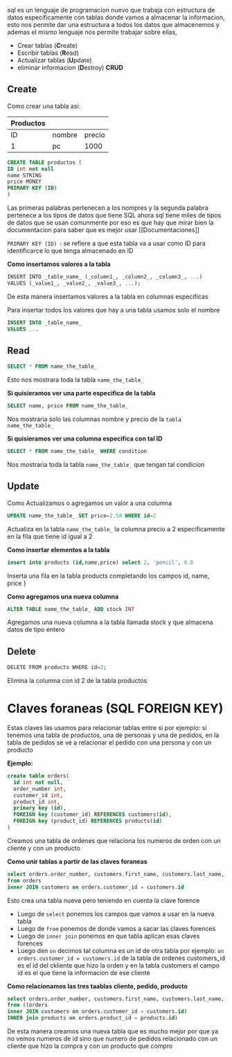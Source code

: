 sql es un lenguaje de programacion nuevo que trabaja con estructura de datos especificamente con tablas donde vamos a almacenar la informacion, esto nos permite dar una estructura a todos los datos que almacenemos y ademas el mismo lenguaje nos permite trabajar sobre ellas, 
- Crear tablas (**C**reate)
- Escribir tablas (**R**ead)
- Actualizar tablas (**U**pdate)
- eliminar informacion (**D**estroy)
**CRUD**

## Create

Como crear una tabla asi: 

| Productos |        |        |
| --------- | ------ | ------ |
| ID        | nombre | precio |
| 1         | pc     | 1000   |
``` sql
CREATE TABLE productos (
ID int not null 
name STRING 
price MONEY
PRIMARY KEY (ID)
)
```

Las primeras palabras pertenecen a los nompres y la segunda palabra pertenece a los tipos de datos que tiene SQL ahora sql tiene miles de tipos de datos que se usan comunmente por eso es que hay que mirar bien la documentacion para saber que es mejor usar [[Documentaciones]]

`PRIMARY KEY (ID) `: se refiere a que esta tabla va a usar como ID para identificarce lo que tenga almacenado en ID

**Como insertamos valores a la tabla**
``` SQL
INSERT INTO _table_name_ (_column1_, _column2_, _column3_, ...)  
VALUES (_value1_, _value2_, _value3_, ...);
``` 
De esta manera insertamos valores a la tabla en columnas especificas 

Para insertar todos los valores que hay a una tabla usamos solo el nombre 
``` SQL
INSERT INTO _table_name_ 
VALUES ... 
```


## Read 
``` SQL 
SELECT * FROM name_the_table_
```
Esto nos mostrara toda la tabla `name_the_table_` 

**Si quisieramos ver una parte especifica de la tabla** 
``` SQL 
SELECT name, price FROM name_the_table_
```
Nos mostraria solo las columnas nombre y precio de la `tabla name_the_table_` 

**Si quisieramos ver una columna especifica con tal ID**
``` SQL 
SELECT * FROM name_the_table_ WHERE condition
```
Nos mostraria toda la tabla `name_the_table_` que tengan tal condicion 

## Update
Como Actualizamos o agregamos un valor a una columna 
``` SQL
UPDATE name_the_table_ SET price=2.50 WHERE id=2 
```
Actualiza en la tabla `name_the_table_` la columna precio a 2 especificamente en la fila que tiene id igual a 2

**Como insertar elementos a la tabla**
``` SQL
insert into products (id,name,price) select 2, 'pencil', 0.8  
```
Inserta una fila en la tabla products completando los campos id, name, price }

**Como agregamos una nueva columna**
``` SQL
ALTER TABLE name_the_table_ ADD stock INT 
```
Agregamos una nueva columna a la tabla llamada stock y que almacena datos de tipo entero 

## Delete
``` SQL
DELETE FROM products WHERE id=2;
```
Elimina la columna con id 2 de la tabla productos 

# Claves foraneas (SQL FOREIGN KEY)
Estas claves las usamos para relacionar tablas entre si por ejemplo:
	si tenemos una tabla de productos, una de personas y una de pedidos, en la tabla de pedidos se ve a relacionar el pedido con una persona y con un producto 

**Ejemplo:**
``` SQL
create table orders(
  id int not null,
  order_number int,
  customer_id int,
  product_id int,
  primary key (id),
  FOREIGN key (customer_id) REFERENCES customers(id),
  FOREIGN key (product_id) REFERENCES products(id)
)
```
Creamos una tabla de ordenes que relaciona los numeros de orden con un cliente y con un producto 

**Como unir tablas a partir de las claves foraneas**
``` SQL
select orders.order_number, customers.first_name, customers.last_name, customers.address
from orders 
inner JOIN customers on orders.customer_id = customers.id
```
Esto crea una tabla nueva pero teniendo en cuenta la clave forence 
- Luego de `select` ponemos los campos que vamos a usar en la nueva tabla
- Luego de `from` ponemos de donde vamos a sacar las claves forences 
- Luego de `inner join` ponemos en que tabla aplican esas claves forences
- Luego den `on` decimos tal columna es un id de otra tabla por ejemplo: 
  `on orders.customer_id = customers.id` de la tabla de ordenes customers_id es el id del ckliente que hizo la orden y en la tabla customers el campo id es el que tiene la informacion de ese cliente
   
**Como relacionamos las tres taablas cliente, pedido, producto**
``` SQL
select orders.order_number, customers.first_name, customers.last_name, customers.address, products.name
from ((orders 
inner JOIN customers on orders.customer_id = customers.id)
INNER join products on orders.product_id = products.id)
```
De esta manera creamos una nueva tabla que es mucho mejor por que ya no vemos numeros de id sino que numero de pedidos relacionado con un cliente que hizo la compra y con un producto que compro 


